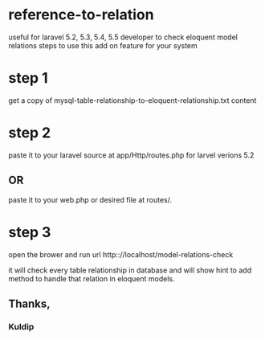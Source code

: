 # reference-to-relation
useful for laravel 5.2, 5.3, 5.4, 5.5 developer to check eloquent model relations
 steps to use this add on feature for your system
 
 # step 1
 get a copy of mysql-table-relationship-to-eloquent-relationship.txt content
 
 # step 2
 paste it to your laravel source at app/Http/routes.php for larvel verions 5.2 
 ## OR 
 paste it to your web.php or desired file at routes/.
 
 # step 3
 open the brower and run url http:://localhost/model-relations-check
 
 it will check every table relationship in database and will show hint to add method to handle that relation in eloquent models.
 
 ## Thanks,
 ### Kuldip
